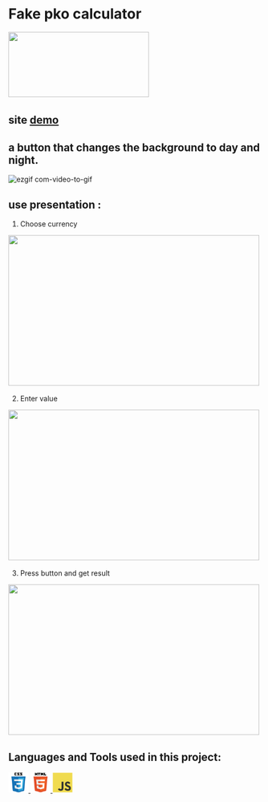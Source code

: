 # Fake pko calculator
<img src="https://www.pkobp.pl/api/public/c99ad9fe-9aeb-40dc-a725-a3c7d35c7a10.png" width=280 height=130/>ㅤ
## site [demo](https://kacperpilarski2000.github.io/pko-kalkulator/calculator.html)
## a button that changes the background to day and night.
![ezgif com-video-to-gif](https://github.com/KacperPilarski2000/pko-kalkulator/assets/149115548/ebc44e4a-4788-4598-9e60-023538ed9aaf)
## use presentation :

1. Choose currency
<img src="https://github.com/KacperPilarski2000/pko-kalkulator/assets/149115548/2ccd9f3e-e4d0-4c8d-8ad6-7356b710ffb0" width=500 height=300/>

2. Enter value
<img src="https://github.com/KacperPilarski2000/pko-kalkulator/assets/149115548/2f51de2f-e156-4c15-a5a8-ffdddb0d1f74" width=500 height=300/>

3. Press button and get result
<img src="https://github.com/KacperPilarski2000/pko-kalkulator/assets/149115548/f288cfee-4354-4074-9ebe-6a3f41de8023" width=500 height=300/>


## Languages and Tools used in this project:
<p align="left"> <a href="https://www.w3schools.com/css/" target="_blank" rel="noreferrer"> <img src="https://raw.githubusercontent.com/devicons/devicon/master/icons/css3/css3-original-wordmark.svg" alt="css3" width="40" height="40"/> </a> <a href="https://git-scm.com/" target="_blank" rel="noreferrer">  <img src="https://raw.githubusercontent.com/devicons/devicon/master/icons/html5/html5-original-wordmark.svg" alt="html5" width="40" height="40"/> </a> <a href="https://www.w3.org/html/" target="_blank" rel="noreferrer"> </a> <a href="https://developer.mozilla.org/en-US/docs/Web/JavaScript" target="_blank" rel="noreferrer"> <img src="https://raw.githubusercontent.com/devicons/devicon/master/icons/javascript/javascript-original.svg" alt="javascript" width="40" height="40"/> </a> </p>
